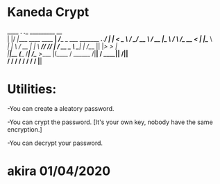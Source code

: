 # Kaneda Crypt

 ____  __.                        .___        _________                        __   
|    |/ _|____    ____   ____   __| _/____    \_   ___ \_______ ___.__._______/  |_ 
|      < \__  \  /    \_/ __ \ / __ |\__  \   /    \  \/\_  __ <   |  |\____ \   __\
|    |  \ / __ \|   |  \  ___// /_/ | / __ \_ \     \____|  | \/\___  ||  |_> >  |  
|____|__ (____  /___|  /\___  >____ |(____  /  \______  /|__|   / ____||   __/|__|  
        \/    \/     \/     \/     \/     \/          \/        \/     |__|         

# Utilities:

-You can create a aleatory password.

-You can crypt the password. [It's your own key, nobody have the same encryption.]

-You can decrypt your password.











# akira 01/04/2020  

